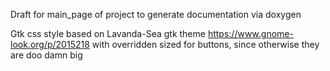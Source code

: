 Draft for main_page of project to generate documentation via doxygen

Gtk css  style based on Lavanda-Sea gtk theme https://www.gnome-look.org/p/2015218 with overridden sized for buttons, since otherwise they are doo damn big